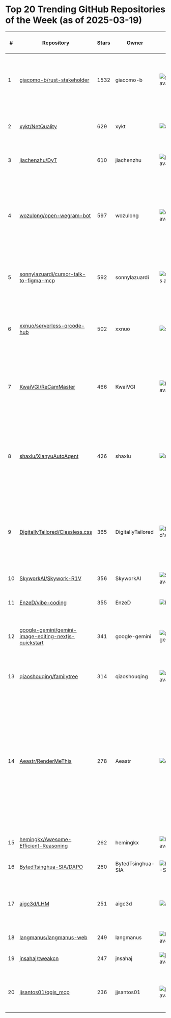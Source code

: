# Top 20 Trending GitHub Repositories of the Week (as of 2025-03-19)

| # | Repository | Stars | Owner | Avatar | Description | Topics | URL | Created At | Updated At | Pushed At | Git URL | SSH URL | Clone URL | SVN URL | Homepage | Size | Language | Forks Count | Open Issues Count | Default Branch | License |
|---|------------|-------|-------|--------|-------------|--------|-----|------------|------------|-----------|---------|---------|-----------|---------|----------|------|----------|--------------|-------------------|----------------|---------|
| 1 | [giacomo-b/rust-stakeholder](https://github.com/giacomo-b/rust-stakeholder) | 1532 | giacomo-b | ![giacomo-b's avatar](https://avatars.githubusercontent.com/u/38355805?v=4) | Generate impressive-looking terminal output to look busy when stakeholders walk by | No topics | [https://github.com/giacomo-b/rust-stakeholder](https://github.com/giacomo-b/rust-stakeholder) | 2025-03-15T10:36:48Z | 2025-03-19T04:14:23Z | 2025-03-17T16:32:01Z | git://github.com/giacomo-b/rust-stakeholder.git | git@github.com:giacomo-b/rust-stakeholder.git | https://github.com/giacomo-b/rust-stakeholder.git | https://github.com/giacomo-b/rust-stakeholder | No homepage | 271 | Rust | 31 | 5 | master | MIT License |
| 2 | [xykt/NetQuality](https://github.com/xykt/NetQuality) | 629 | xykt | ![xykt's avatar](https://avatars.githubusercontent.com/u/152045469?v=4) | A script for network quality detection | No topics | [https://github.com/xykt/NetQuality](https://github.com/xykt/NetQuality) | 2025-03-12T03:16:44Z | 2025-03-19T03:37:29Z | 2025-03-17T08:20:40Z | git://github.com/xykt/NetQuality.git | git@github.com:xykt/NetQuality.git | https://github.com/xykt/NetQuality.git | https://github.com/xykt/NetQuality | No homepage | 6422 | Shell | 28 | 3 | main | GNU Affero General Public License v3.0 |
| 3 | [jiachenzhu/DyT](https://github.com/jiachenzhu/DyT) | 610 | jiachenzhu | ![jiachenzhu's avatar](https://avatars.githubusercontent.com/u/43979806?v=4) | Code release for DynamicTanh (DyT) | No topics | [https://github.com/jiachenzhu/DyT](https://github.com/jiachenzhu/DyT) | 2025-03-14T01:32:35Z | 2025-03-19T02:58:18Z | 2025-03-18T16:10:28Z | git://github.com/jiachenzhu/DyT.git | git@github.com:jiachenzhu/DyT.git | https://github.com/jiachenzhu/DyT.git | https://github.com/jiachenzhu/DyT | No homepage | 61 | Python | 56 | 6 | main | MIT License |
| 4 | [wozulong/open-wegram-bot](https://github.com/wozulong/open-wegram-bot) | 597 | wozulong | ![wozulong's avatar](https://avatars.githubusercontent.com/u/8010600?v=4) | 【零费用】一个让人呼吸顺畅的 Telegram 双向私聊机器人 🤖 / [Zero Cost] A Smooth-Operating Two-Way Private Messaging Telegram Bot 🤖  | telegram, telegram-bot, telegram-bots | [https://github.com/wozulong/open-wegram-bot](https://github.com/wozulong/open-wegram-bot) | 2025-03-17T04:08:35Z | 2025-03-19T04:11:07Z | 2025-03-19T03:09:06Z | git://github.com/wozulong/open-wegram-bot.git | git@github.com:wozulong/open-wegram-bot.git | https://github.com/wozulong/open-wegram-bot.git | https://github.com/wozulong/open-wegram-bot | https://bot.wegram.org/public | 111 | JavaScript | 141 | 5 | master | GNU General Public License v3.0 |
| 5 | [sonnylazuardi/cursor-talk-to-figma-mcp](https://github.com/sonnylazuardi/cursor-talk-to-figma-mcp) | 592 | sonnylazuardi | ![sonnylazuardi's avatar](https://avatars.githubusercontent.com/u/856609?v=4) | Cursor Talk To Figma MCP | agent, agentic, agentic-ai, ai, cursor, design, figma, mcp | [https://github.com/sonnylazuardi/cursor-talk-to-figma-mcp](https://github.com/sonnylazuardi/cursor-talk-to-figma-mcp) | 2025-03-16T16:45:37Z | 2025-03-19T04:18:59Z | 2025-03-18T16:21:30Z | git://github.com/sonnylazuardi/cursor-talk-to-figma-mcp.git | git@github.com:sonnylazuardi/cursor-talk-to-figma-mcp.git | https://github.com/sonnylazuardi/cursor-talk-to-figma-mcp.git | https://github.com/sonnylazuardi/cursor-talk-to-figma-mcp | https://x.com/sonnylazuardi/status/1901325190388428999 | 6567 | JavaScript | 55 | 2 | main | No license |
| 6 | [xxnuo/serverless-qrcode-hub](https://github.com/xxnuo/serverless-qrcode-hub) | 502 | xxnuo | ![xxnuo's avatar](https://avatars.githubusercontent.com/u/54252779?v=4) | 苦于微信群聊二维码频繁变动，开发这个能生成永久二维码的工具，不需要服务器。也可作为 URL 缩短链接服务使用。 | No topics | [https://github.com/xxnuo/serverless-qrcode-hub](https://github.com/xxnuo/serverless-qrcode-hub) | 2025-03-14T08:21:22Z | 2025-03-19T04:14:54Z | 2025-03-19T04:14:50Z | git://github.com/xxnuo/serverless-qrcode-hub.git | git@github.com:xxnuo/serverless-qrcode-hub.git | https://github.com/xxnuo/serverless-qrcode-hub.git | https://github.com/xxnuo/serverless-qrcode-hub | No homepage | 7324 | JavaScript | 137 | 2 | main | Apache License 2.0 |
| 7 | [KwaiVGI/ReCamMaster](https://github.com/KwaiVGI/ReCamMaster) | 466 | KwaiVGI | ![KwaiVGI's avatar](https://avatars.githubusercontent.com/u/168244549?v=4) | [ARXIV'25] ReCamMaster: Camera-Controlled Generative Rendering from A Single Video | aigc, computer-vision, video-generation | [https://github.com/KwaiVGI/ReCamMaster](https://github.com/KwaiVGI/ReCamMaster) | 2025-03-14T12:42:53Z | 2025-03-19T04:10:03Z | 2025-03-18T20:18:25Z | git://github.com/KwaiVGI/ReCamMaster.git | git@github.com:KwaiVGI/ReCamMaster.git | https://github.com/KwaiVGI/ReCamMaster.git | https://github.com/KwaiVGI/ReCamMaster | https://jianhongbai.github.io/ReCamMaster/ | 15650 | No language specified | 7 | 4 | main | No license |
| 8 | [shaxiu/XianyuAutoAgent](https://github.com/shaxiu/XianyuAutoAgent) | 426 | shaxiu | ![shaxiu's avatar](https://avatars.githubusercontent.com/u/57855264?v=4) | 智能闲鱼客服机器人系统：专为闲鱼平台打造的AI值守解决方案，实现闲鱼平台7×24小时自动化值守，支持多专家协同决策、智能议价和上下文感知对话。 | agent, chatbot, llm | [https://github.com/shaxiu/XianyuAutoAgent](https://github.com/shaxiu/XianyuAutoAgent) | 2025-03-14T18:22:25Z | 2025-03-19T04:17:09Z | 2025-03-18T16:33:01Z | git://github.com/shaxiu/XianyuAutoAgent.git | git@github.com:shaxiu/XianyuAutoAgent.git | https://github.com/shaxiu/XianyuAutoAgent.git | https://github.com/shaxiu/XianyuAutoAgent | No homepage | 876 | JavaScript | 64 | 3 | main | GNU General Public License v3.0 |
| 9 | [DigitallyTailored/Classless.css](https://github.com/DigitallyTailored/Classless.css) | 365 | DigitallyTailored | ![DigitallyTailored's avatar](https://avatars.githubusercontent.com/u/13086157?v=4) | A lightweight, classless CSS framework that makes simple websites look better without requiring any additional markup. | No topics | [https://github.com/DigitallyTailored/Classless.css](https://github.com/DigitallyTailored/Classless.css) | 2025-03-16T18:21:34Z | 2025-03-19T04:16:50Z | 2025-03-19T01:42:45Z | git://github.com/DigitallyTailored/Classless.css.git | git@github.com:DigitallyTailored/Classless.css.git | https://github.com/DigitallyTailored/Classless.css.git | https://github.com/DigitallyTailored/Classless.css | No homepage | 105 | CSS | 11 | 2 | main | No license |
| 10 | [SkyworkAI/Skywork-R1V](https://github.com/SkyworkAI/Skywork-R1V) | 356 | SkyworkAI | ![SkyworkAI's avatar](https://avatars.githubusercontent.com/u/147303017?v=4) | Pioneering Multimodal Reasoning with CoT | deepseek-r1, llm, mllm | [https://github.com/SkyworkAI/Skywork-R1V](https://github.com/SkyworkAI/Skywork-R1V) | 2025-03-15T08:11:44Z | 2025-03-19T04:17:23Z | 2025-03-19T02:20:25Z | git://github.com/SkyworkAI/Skywork-R1V.git | git@github.com:SkyworkAI/Skywork-R1V.git | https://github.com/SkyworkAI/Skywork-R1V.git | https://github.com/SkyworkAI/Skywork-R1V | No homepage | 32612 | Python | 18 | 3 | main | MIT License |
| 11 | [EnzeD/vibe-coding](https://github.com/EnzeD/vibe-coding) | 355 | EnzeD | ![EnzeD's avatar](https://avatars.githubusercontent.com/u/9866900?v=4) | No description | No topics | [https://github.com/EnzeD/vibe-coding](https://github.com/EnzeD/vibe-coding) | 2025-03-12T21:05:20Z | 2025-03-19T02:25:52Z | 2025-03-12T21:05:35Z | git://github.com/EnzeD/vibe-coding.git | git@github.com:EnzeD/vibe-coding.git | https://github.com/EnzeD/vibe-coding.git | https://github.com/EnzeD/vibe-coding | No homepage | 4 | No language specified | 63 | 0 | main | No license |
| 12 | [google-gemini/gemini-image-editing-nextjs-quickstart](https://github.com/google-gemini/gemini-image-editing-nextjs-quickstart) | 341 | google-gemini | ![google-gemini's avatar](https://avatars.githubusercontent.com/u/161781182?v=4) | Get started with native image generation and editing using Gemini 2.0 and Next.js | gemini, gemini-api | [https://github.com/google-gemini/gemini-image-editing-nextjs-quickstart](https://github.com/google-gemini/gemini-image-editing-nextjs-quickstart) | 2025-03-16T17:31:43Z | 2025-03-19T04:05:08Z | 2025-03-17T07:02:26Z | git://github.com/google-gemini/gemini-image-editing-nextjs-quickstart.git | git@github.com:google-gemini/gemini-image-editing-nextjs-quickstart.git | https://github.com/google-gemini/gemini-image-editing-nextjs-quickstart.git | https://github.com/google-gemini/gemini-image-editing-nextjs-quickstart | https://ai.google.dev/gemini-api/docs/image-generation | 17713 | TypeScript | 50 | 4 | main | Apache License 2.0 |
| 13 | [qiaoshouqing/familytree](https://github.com/qiaoshouqing/familytree) | 314 | qiaoshouqing | ![qiaoshouqing's avatar](https://avatars.githubusercontent.com/u/10940831?v=4) | A minimalist open-source family tree website project. | familytree, nextjs, react, typescript | [https://github.com/qiaoshouqing/familytree](https://github.com/qiaoshouqing/familytree) | 2025-03-15T15:00:23Z | 2025-03-19T03:59:47Z | 2025-03-18T02:21:14Z | git://github.com/qiaoshouqing/familytree.git | git@github.com:qiaoshouqing/familytree.git | https://github.com/qiaoshouqing/familytree.git | https://github.com/qiaoshouqing/familytree | https://familytree.pomodiary.com/ | 150 | TypeScript | 51 | 3 | main | No license |
| 14 | [Aeastr/RenderMeThis](https://github.com/Aeastr/RenderMeThis) | 278 | Aeastr | ![Aeastr's avatar](https://avatars.githubusercontent.com/u/64797587?v=4) | RenderMeThis is a simple SwiftUI debugging tool that reveals exactly when your views re‑render. No more guesswork – each refresh is accompanied by a subtle flash, helping you track down unnecessary updates and keep your app running smoothly. | No topics | [https://github.com/Aeastr/RenderMeThis](https://github.com/Aeastr/RenderMeThis) | 2025-03-12T04:07:13Z | 2025-03-19T04:14:18Z | 2025-03-18T15:47:18Z | git://github.com/Aeastr/RenderMeThis.git | git@github.com:Aeastr/RenderMeThis.git | https://github.com/Aeastr/RenderMeThis.git | https://github.com/Aeastr/RenderMeThis | No homepage | 4323 | Swift | 5 | 0 | main | MIT License |
| 15 | [hemingkx/Awesome-Efficient-Reasoning](https://github.com/hemingkx/Awesome-Efficient-Reasoning) | 262 | hemingkx | ![hemingkx's avatar](https://avatars.githubusercontent.com/u/68011374?v=4) | Paper list for Efficient Reasoning. | chain-of-thought, efficient-reasoning | [https://github.com/hemingkx/Awesome-Efficient-Reasoning](https://github.com/hemingkx/Awesome-Efficient-Reasoning) | 2025-03-13T00:36:14Z | 2025-03-19T03:05:00Z | 2025-03-18T15:43:33Z | git://github.com/hemingkx/Awesome-Efficient-Reasoning.git | git@github.com:hemingkx/Awesome-Efficient-Reasoning.git | https://github.com/hemingkx/Awesome-Efficient-Reasoning.git | https://github.com/hemingkx/Awesome-Efficient-Reasoning | No homepage | 16 | No language specified | 9 | 0 | main | Apache License 2.0 |
| 16 | [BytedTsinghua-SIA/DAPO](https://github.com/BytedTsinghua-SIA/DAPO) | 260 | BytedTsinghua-SIA | ![BytedTsinghua-SIA's avatar](https://avatars.githubusercontent.com/u/203405838?v=4) | No description | No topics | [https://github.com/BytedTsinghua-SIA/DAPO](https://github.com/BytedTsinghua-SIA/DAPO) | 2025-03-17T14:29:24Z | 2025-03-19T04:04:53Z | 2025-03-18T17:54:20Z | git://github.com/BytedTsinghua-SIA/DAPO.git | git@github.com:BytedTsinghua-SIA/DAPO.git | https://github.com/BytedTsinghua-SIA/DAPO.git | https://github.com/BytedTsinghua-SIA/DAPO | No homepage | 2632 | No language specified | 5 | 5 | main | No license |
| 17 | [aigc3d/LHM](https://github.com/aigc3d/LHM) | 251 | aigc3d | ![aigc3d's avatar](https://avatars.githubusercontent.com/u/154485485?v=4) | LHM: Large Animatable Human Reconstruction Model for Single Image to 3D in Seconds | aicg, aigc, digitalhuman | [https://github.com/aigc3d/LHM](https://github.com/aigc3d/LHM) | 2025-03-13T18:48:56Z | 2025-03-19T04:08:38Z | 2025-03-18T06:51:30Z | git://github.com/aigc3d/LHM.git | git@github.com:aigc3d/LHM.git | https://github.com/aigc3d/LHM.git | https://github.com/aigc3d/LHM | https://lingtengqiu.github.io/LHM/ | 4827 | Python | 9 | 2 | main | Apache License 2.0 |
| 18 | [langmanus/langmanus-web](https://github.com/langmanus/langmanus-web) | 249 | langmanus | ![langmanus's avatar](https://avatars.githubusercontent.com/u/202401188?v=4) | The web UI for LangManus. | No topics | [https://github.com/langmanus/langmanus-web](https://github.com/langmanus/langmanus-web) | 2025-03-14T15:37:37Z | 2025-03-19T04:10:29Z | 2025-03-19T01:35:15Z | git://github.com/langmanus/langmanus-web.git | git@github.com:langmanus/langmanus-web.git | https://github.com/langmanus/langmanus-web.git | https://github.com/langmanus/langmanus-web | https://github.com/langmanus/langmanus | 356 | TypeScript | 20 | 4 | main | MIT License |
| 19 | [jnsahaj/tweakcn](https://github.com/jnsahaj/tweakcn) | 247 | jnsahaj | ![jnsahaj's avatar](https://avatars.githubusercontent.com/u/82111591?v=4) | A visual no-code editor for shadcn/ui components | No topics | [https://github.com/jnsahaj/tweakcn](https://github.com/jnsahaj/tweakcn) | 2025-03-13T21:53:42Z | 2025-03-19T04:14:47Z | 2025-03-19T00:53:54Z | git://github.com/jnsahaj/tweakcn.git | git@github.com:jnsahaj/tweakcn.git | https://github.com/jnsahaj/tweakcn.git | https://github.com/jnsahaj/tweakcn | https://tweakcn.com | 1655 | TypeScript | 10 | 0 | main | MIT License |
| 20 | [jjsantos01/qgis_mcp](https://github.com/jjsantos01/qgis_mcp) | 236 | jjsantos01 | ![jjsantos01's avatar](https://avatars.githubusercontent.com/u/17869861?v=4) | Model Context Protocol (MCP) that allows LLMs to use QGIS Desktop | No topics | [https://github.com/jjsantos01/qgis_mcp](https://github.com/jjsantos01/qgis_mcp) | 2025-03-12T21:09:53Z | 2025-03-19T03:51:25Z | 2025-03-16T01:52:12Z | git://github.com/jjsantos01/qgis_mcp.git | git@github.com:jjsantos01/qgis_mcp.git | https://github.com/jjsantos01/qgis_mcp.git | https://github.com/jjsantos01/qgis_mcp | No homepage | 138 | Python | 27 | 0 | main | No license |